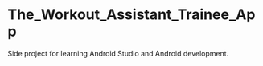 # The_Workout_Assistant_Trainee_App

Side project for learning Android Studio and Android development.
